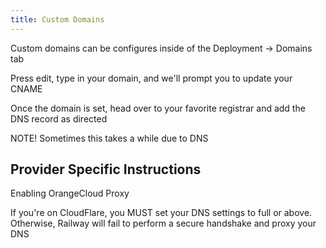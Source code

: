 ```yaml
---
title: Custom Domains
---
```


Custom domains can be configures inside of the Deployment -> Domains tab

Press edit, type in your domain, and we'll prompt you to update your CNAME

<NextImage  src="/images/domain.png" 
            alt="Screenshot of Custom Domain"
            layout="responsive"
            width={1205} 
            height={901}
            quality={100} />

Once the domain is set, head over to your favorite registrar and add the DNS record as directed

NOTE! Sometimes this takes a while due to DNS

## Provider Specific Instructions

Enabling OrangeCloud Proxy

If you're on CloudFlare, you MUST set your DNS settings to full or above. Otherwise, Railway will fail to perform a secure handshake and proxy your DNS

<NextImage  src="/images/cloudflare.png" 
            alt="Screenshot of Custom Domain"
            layout="responsive"
            width={1205} 
            height={901}
            quality={100} />
